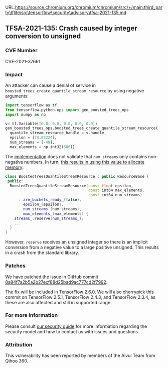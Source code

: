 URL:https://source.chromium.org/chromium/chromium/src/+/main:third_party\tflite\src\tensorflow\security\advisory\tfsa-2021-135.md
## TFSA-2021-135: Crash caused by integer conversion to unsigned

### CVE Number
CVE-2021-37661

### Impact
An attacker can cause a denial of service in
`boosted_trees_create_quantile_stream_resource` by using negative arguments:

```python
import tensorflow as tf
from tensorflow.python.ops import gen_boosted_trees_ops
import numpy as np

v= tf.Variable([0.0, 0.0, 0.0, 0.0, 0.0])
gen_boosted_trees_ops.boosted_trees_create_quantile_stream_resource(
  quantile_stream_resource_handle = v.handle,
  epsilon = [74.82224],
  num_streams = [-49],
  max_elements = np.int32(586))
```

The
[implementation](https://github.com/tensorflow/tensorflow/blob/84d053187cb80d975ef2b9684d4b61981bca0c41/tensorflow/core/kernels/boosted_trees/quantile_ops.cc#L96)
does not validate that `num_streams` only contains non-negative numbers. In
turn, [this results in using this value to allocate
memory](https://github.com/tensorflow/tensorflow/blob/84d053187cb80d975ef2b9684d4b61981bca0c41/tensorflow/core/kernels/boosted_trees/quantiles/quantile_stream_resource.h#L31-L40):

```cc
class BoostedTreesQuantileStreamResource : public ResourceBase {
 public:
  BoostedTreesQuantileStreamResource(const float epsilon,
                                     const int64 max_elements,
                                     const int64 num_streams)
      : are_buckets_ready_(false),
        epsilon_(epsilon),
        num_streams_(num_streams),
        max_elements_(max_elements) {
    streams_.reserve(num_streams_);
    ...
  }
}
```

However, `reserve` receives an unsigned integer so there is an implicit
conversion from a negative value to a large positive unsigned. This results in
a crash from the standard library.

### Patches
We have patched the issue in GitHub commit
[8a84f7a2b5a2b27ecf88d25bad9ac777cd2f7992](https://github.com/tensorflow/tensorflow/commit/8a84f7a2b5a2b27ecf88d25bad9ac777cd2f7992).

The fix will be included in TensorFlow 2.6.0. We will also cherrypick this
commit on TensorFlow 2.5.1, TensorFlow 2.4.3, and TensorFlow 2.3.4, as these are
also affected and still in supported range.

### For more information
Please consult [our security
guide](https://github.com/tensorflow/tensorflow/blob/master/SECURITY.md) for
more information regarding the security model and how to contact us with issues
and questions.

### Attribution
This vulnerability has been reported by members of the Aivul Team from Qihoo
360.
